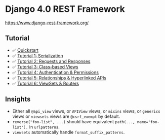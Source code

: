 # Django 4.0 REST Framework

https://www.django-rest-framework.org/

## Tutorial

* ✅ [Quickstart](https://www.django-rest-framework.org/tutorial/quickstart/)
* ✅ [Tutorial 1: Serialization](https://www.django-rest-framework.org/tutorial/1-serialization/#tutorial-1-serialization)
* ✅ [Tutorial 2: Requests and Responses](https://www.django-rest-framework.org/tutorial/2-requests-and-responses/)
* ✅ [Tutorial 3: Class-based Views](https://www.django-rest-framework.org/tutorial/3-class-based-views/#tutorial-3-class-based-views)
* ✅ [Tutorial 4: Authentication & Permissions](https://www.django-rest-framework.org/tutorial/4-authentication-and-permissions/#tutorial-4-authentication-permissions)
* ✅ [Tutorial 5: Relationships & Hyperlinked APIs](https://www.django-rest-framework.org/tutorial/5-relationships-and-hyperlinked-apis/#tutorial-5-relationships-hyperlinked-apis)
* ✅ [Tutorial 6: ViewSets & Routers](https://www.django-rest-framework.org/tutorial/6-viewsets-and-routers/#tutorial-6-viewsets-routers)

## Insights

* Either all `@api_view` views, or `APIView` views, or `mixins` views,
  or `generics` views or `viewsets` views are `@csrf_exempt` by default.
* `reverse("foo-list", ...)` should have equivalent `path(..., name='foo-list'),`
  in `urlpatterns`.
* `viewsets` automatically handle `format_suffix_patterns`.
